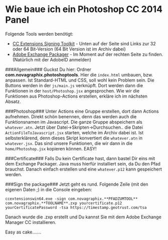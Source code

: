 Wie baue ich ein Photoshop CC 2014 Panel
========================================

Folgende Tools werden benötigt:

* [CC Extensions Signing Toolkit](http://labs.adobe.com/downloads/extensionbuilder3.html) - Unten auf der Seite sind Links zur 32 oder 64 Bit-Version (64 Bit Version ist im Archiv dabei)
* [Adobe Exchange Packager](http://www.adobeexchange.com/resources) - Im Moment auf der rechten Seite zu finden. (Natürlich mit der AdobeID anmelden)

###Allgemein###
Guckst Du hier: Ordner **com.novagraphix.photoshoptools**. Hier die `index.html` umbauen, bzw. anpassen. Ist Standard-HTML und CSS, soll wohl kein Problem sein. Die Buttons werden in der `js/main.js` verknüpft. Dort werden dann die Funktionen in der `host/Photoshop.jsx` angesprochen. Wie wir die Funktionen aus Photoshop-Actions erstellen, erkläre ich im nächsten Absatz.

###Photoshop###
Unter Actions eine Gruppe erstellen, dort dann Actions aufnehmen. Direkt schön benennen, denn das werden auch die Funktionsnamen im Javascript. Die ganze Gruppe abspeichern als `whatever.atn`. Jetzt über Datei->Skripten->Durchsuchen.. die Datei `ActionFileToJavascript.jsx` starten, welche im Archiv dabei ist. Ist selbsterklärend, denn dieses Skript konvertiert die `whatever.atn` in `whatever.jsx`. Das sind unsere Funktionen, die wir dann in die `home/Photoshop.jsx` kopieren können. EASY!

###Certificate###
Falls Du kein Certificate hast, dann bastel Dir eins mit dem Exchange Packager. Java muss hierfür installiert sein, da Du den Pfad brauchst. Danach einfach erstellen und eine `whatever.p12` kann gespeichert werden.

###Sign the package###
Jetzt geht es rund. Folgende Zeile (mit den eigenen Daten ;) in die Console eingeben:

`ccextensionswin64.exe -sign com.novagraphix.**PFADZUMTOOL** com.novagraphix.**TOOLNAME**.zxp yourcertificate.p12 yourCertificatePassword -tsa https://timestamp.geotrust.com/tsa`

Danach wurde die .zxp erstellt und Du kannst Sie mit dem Adobe Exchange Manager CC installieren.

Easy as cake.......
